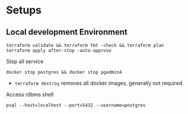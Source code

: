 # Setups

## Local development Environment

```
terraform validate && terraform fmt -check && terraform plan
terraform apply after-stop -auto-approve
```

Stop all service

```
docker stop postgres && docker stop pgadmin4
```

- `terraform destroy` removes all docker images, generally not required

Access rdbms shell

```
psql --host=localhost --port=5432 --username=postgres
```
